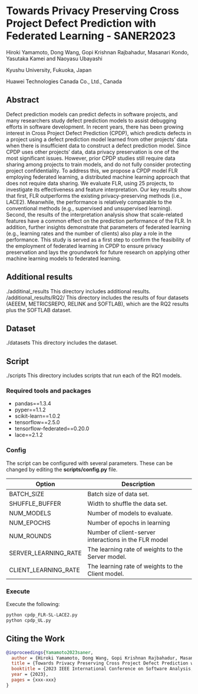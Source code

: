 # Towards Privacy Preserving Cross Project Defect Prediction with Federated Learning - SANER2023

Hiroki Yamamoto, Dong Wang, Gopi Krishnan Rajbahadur, Masanari Kondo, Yasutaka Kamei and Naoyasu Ubayashi

Kyushu University, Fukuoka, Japan

Huawei Technologies Canada Co., Ltd., Canada

## Abstract
Defect prediction models can predict defects in software projects, and many researchers study defect prediction models to assist debugging efforts in software development. In recent years, there has been growing interest in Cross Project Defect Prediction (CPDP), which predicts defects in a project using a defect prediction model learned from other projects’ data when there is insufficient data to construct a defect prediction model. Since CPDP uses other projects’ data, data privacy preservation is one of the most significant issues. However, prior CPDP studies still require data sharing among projects to train models, and do not fully consider protecting project confidentiality. To address this, we propose a CPDP model FLR employing federated learning, a distributed machine learning approach that does not require data sharing. We evaluate FLR, using 25 projects, to investigate its effectiveness and feature interpretation. Our key results show that first, FLR outperforms the existing privacy-preserving methods (i.e., LACE2). Meanwhile, the performance is relatively comparable to the conventional methods (e.g., supervised and unsupervised learning). Second, the results of the interpretation analysis show that scale-related features have a common effect on the prediction performance of the FLR. In addition, further insights demonstrate that parameters of federated learning (e.g., learning rates and the number of clients) also play a role in the performance. This study is served as a first step to confirm the feasibility of the employment of federated learning in CPDP to ensure privacy preservation and lays the groundwork for future research on applying other machine learning models to federated learning.

## Additional results
./additinal_results This directory includes additional results.
/additional_results/RQ2/ This directory includes the results of four datasets (AEEEM, METRICSREPO, RELINK and SOFTLAB), which are the RQ2 results plus the SOFTLAB dataset.

## Dataset
./datasets This directory includes the dataset.

## Script
./scripts This directory includes scripts that run each of the RQ1 models.

### Required tools and packages
- pandas==1.3.4
- pyper==1.1.2
- scikit-learn==1.0.2
- tensorflow==2.5.0
- tensorflow-federated==0.20.0
- lace==2.1.2

### Config
The script can be configured with several parameters. These can be changed by editing the **scripts/config.py** file.

Option | Description
------------ | -------------
BATCH_SIZE  | Batch size of data set.
SHUFFLE_BUFFER | Width to shuffle the data set.
NUM_MODELS | Number of models to evaluate.
NUM_EPOCHS  | Number of epochs in learning
NUM_ROUNDS | Number of client-server interactions in the FLR model
SERVER_LEARNING_RATE | The learning rate of weights to the Server model.
CLIENT_LEARNING_RATE | The learning rate of weights to the Client model.

### Execute
Execute the following:
```bash
python cpdp_FLR-SL-LACE2.py
python cpdp_UL.py
```

## Citing the Work
```bibtex
@inproceedings{Yamamoto2023saner,
  author = {Hiroki Yamamoto, Dong Wang, Gopi Krishnan Rajbahadur, Masanari Kondo, Yasutaka Kamei, Naoyasu Ubayashi},
  title = {Towards Privacy Preserving Cross Project Defect Prediction with Federated Learning},
  booktitle = {2023 IEEE International Conference on Software Analysis, Evolution and Reengineering},
  year = {2023},
  pages = {xxx-xxx}
}
```